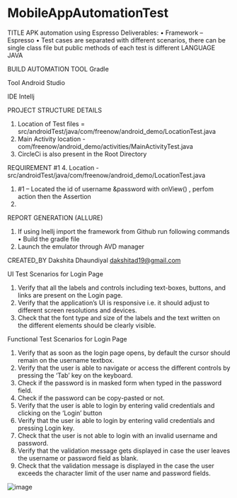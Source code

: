 # MobileAppAutomationTest


TITLE
APK automation using Espresso
Deliverables: 
•	Framework – Espresso 
•	Test cases are separated with different scenarios, there can be single class file but public methods of each test is different
LANGUAGE
 JAVA

BUILD AUTOMATION TOOL
Gradle

 Tool
Android Studio

IDE 
Intellj

PROJECT STRUCTURE DETAILS 
 
1.	Location of Test files = src/androidTest/java/com/freenow/android_demo/LocationTest.java
2.	Main Activity location - com/freenow/android_demo/activities/MainActivityTest.java
3.	CircleCi is also present in the Root Directory 


REQUIREMENT #1
4.	Location - src/androidTest/java/com/freenow/android_demo/LocationTest.java
1.	#1 – Located the id of username &password with onView() , perfom action then the Assertion 
2.	
REPORT GENERATION (ALLURE)
1.	If using Inellj import the framework from Github run following commands
•	Build the gradle file 
2.	Launch the emulator through AVD manager 





CREATED_BY
Dakshita Dhaundiyal
dakshitad19@gmail.com











UI Test Scenarios for Login Page
1.	Verify that all the labels and controls including text-boxes, buttons, and links are present on the Login page.
2.	Verify that the application’s UI is responsive i.e. it should adjust to different screen resolutions and devices.
3.	Check that the font type and size of the labels and the text written on the different elements should be clearly visible.


Functional Test Scenarios for Login Page
1.	Verify that as soon as the login page opens, by default the cursor should remain on the username textbox.
2.	Verify that the user is able to navigate or access the different controls by pressing the ‘Tab’ key on the keyboard.
3.	Check if the password is in masked form when typed in the password field.
4.	Check if the password can be copy-pasted or not.
5.	Verify that the user is able to login by entering valid credentials and clicking on the ‘Login’ button
6.	Verify that the user is able to login by entering valid credentials and pressing Login key.
7.	Check that the user is not able to login with an invalid username and password.
8.	Verify that the validation message gets displayed in case the user leaves the username or password field as blank.
9.	Check that the validation message is displayed in the case the user exceeds the character limit of the user name and password fields.




![image](https://user-images.githubusercontent.com/32579088/169860491-125c94ea-641b-4f7a-9c24-bda802498164.png)
